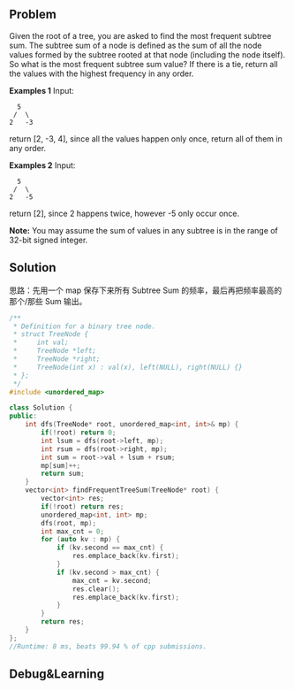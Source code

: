 ## Problem

Given the root of a tree, you are asked to find the most frequent subtree sum. The subtree sum of a node is defined as the sum of all the node values formed by the subtree rooted at that node (including the node itself). So what is the most frequent subtree sum value? If there is a tie, return all the values with the highest frequency in any order.

**Examples 1**
Input:

```
  5
 /  \
2   -3
```

return [2, -3, 4], since all the values happen only once, return all of them in any order.

**Examples 2**
Input:

```
  5
 /  \
2   -5
```

return [2], since 2 happens twice, however -5 only occur once.

**Note:** You may assume the sum of values in any subtree is in the range of 32-bit signed integer.



## Solution

思路：先用一个 map 保存下来所有 Subtree Sum 的频率，最后再把频率最高的那个/那些 Sum 输出。

```cpp
/**
 * Definition for a binary tree node.
 * struct TreeNode {
 *     int val;
 *     TreeNode *left;
 *     TreeNode *right;
 *     TreeNode(int x) : val(x), left(NULL), right(NULL) {}
 * };
 */
#include <unordered_map>

class Solution {
public:
    int dfs(TreeNode* root, unordered_map<int, int>& mp) {
        if(!root) return 0;
        int lsum = dfs(root->left, mp);
        int rsum = dfs(root->right, mp);
        int sum = root->val + lsum + rsum;
        mp[sum]++;
        return sum;
    }
    vector<int> findFrequentTreeSum(TreeNode* root) {
        vector<int> res;
        if(!root) return res;
        unordered_map<int, int> mp;
        dfs(root, mp);
        int max_cnt = 0;
        for (auto kv : mp) {
            if (kv.second == max_cnt) {
                res.emplace_back(kv.first);
            }
            if (kv.second > max_cnt) {
                max_cnt = kv.second;
                res.clear();
                res.emplace_back(kv.first);
            }
        }
        return res;
    }
};
//Runtime: 8 ms, beats 99.94 % of cpp submissions.
```



## Debug&Learning



